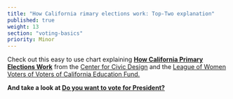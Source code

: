 ```yaml
---
title: "How California rimary elections work: Top-Two explanation"
published: true
weight: 13
section: "voting-basics"
priority: Minor
---
```



Check out this easy to use chart explaining [**How California Primary Elections Work**](https://drive.google.com/file/d/0B0h2E_kd8S-LWENpZjBqSlJBei1kYUlrZ0d1czRRWFBEOFNF/view?usp=sharing) from the [Center for Civic Design](http://civicdesign.org/) and the [League of Women Voters of Voters of California Education Fund.](https://cavotes.org/)  

**And take a look at [Do you want to vote for President?](https://drive.google.com/file/d/0B0h2E_kd8S-LemNBUGhaWTZXamRqQnRXb1pNMXFjeVZ4eWJz/view?usp=sharing)**  

